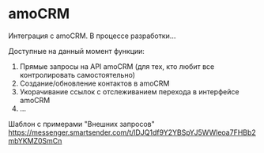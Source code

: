 # amoCRM
Интеграция с amoCRM. В процессе разработки...

Доступные на данный момент функции:
1. Прямые запросы на API amoCRM (для тех, кто любит все контролировать самостоятельно)
2. Создание/обновление контактов в amoCRM
3. Укорачивание ссылок с отслеживанием перехода в интерфейсе amoCRM 
4. ...


Шаблон с примерами "Внешних запросов"
https://messenger.smartsender.com/t/lDJQ1df9Y2YBSpYJ5WWleoa7FHBb2mbYKMZ0SmCn
